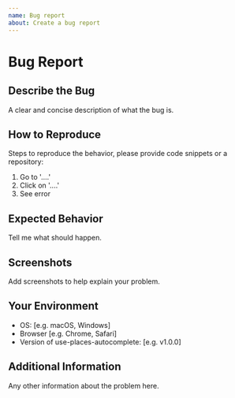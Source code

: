 ```yaml
---
name: Bug report
about: Create a bug report
---
```


# Bug Report

## Describe the Bug

A clear and concise description of what the bug is.

## How to Reproduce

Steps to reproduce the behavior, please provide code snippets or a repository:

1. Go to '....'
2. Click on '....'
3. See error

## Expected Behavior

Tell me what should happen.

## Screenshots

Add screenshots to help explain your problem.

## Your Environment

- OS: [e.g. macOS, Windows]
- Browser [e.g. Chrome, Safari]
- Version of use-places-autocomplete: [e.g. v1.0.0]

## Additional Information

Any other information about the problem here.
